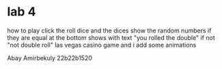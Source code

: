 # lab 4
how to play
click the roll dice and the dices show the random numbers
if they are equal at the bottom shows with text "you rolled the double"
if not "not double roll"
las vegas casino game 
and i add some animations 


Abay Amirbekuly 22b22b1520
